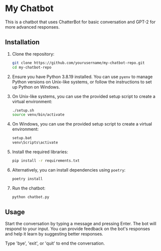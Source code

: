 # My Chatbot

This is a chatbot that uses ChatterBot for basic conversation and GPT-2 for more advanced responses.

## Installation

1. Clone the repository:
    ```sh
    git clone https://github.com/yourusername/my-chatbot-repo.git
    cd my-chatbot-repo
    ```

2. Ensure you have Python 3.8.19 installed. You can use `pyenv` to manage Python versions on Unix-like systems, or follow the instructions to set up Python on Windows.

3. On Unix-like systems, you can use the provided setup script to create a virtual environment:
    ```sh
    ./setup.sh
    source venv/bin/activate
    ```

4. On Windows, you can use the provided setup script to create a virtual environment:
    ```sh
    setup.bat
    venv\Scripts\activate
    ```

5. Install the required libraries:
    ```sh
    pip install -r requirements.txt
    ```

6. Alternatively, you can install dependencies using `poetry`:
    ```sh
    poetry install
    ```

7. Run the chatbot:
    ```sh
    python chatbot.py
    ```

## Usage

Start the conversation by typing a message and pressing Enter. The bot will respond to your input. You can provide feedback on the bot's responses and help it learn by suggesting better responses.

Type 'bye', 'exit', or 'quit' to end the conversation.
